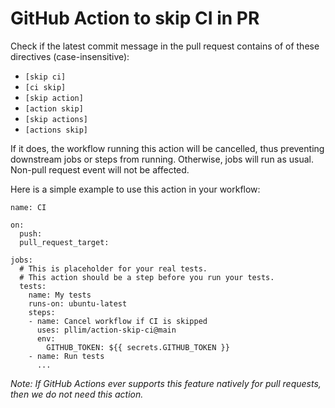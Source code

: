 # GitHub Action to skip CI in PR

Check if the latest commit message in the pull request contains of of
these directives (case-insensitive):

* `[skip ci]`
* `[ci skip]`
* `[skip action]`
* `[action skip]`
* `[skip actions]`
* `[actions skip]`

If it does, the workflow running this action will be cancelled, thus preventing
downstream jobs or steps from running. Otherwise, jobs will run as usual.
Non-pull request event will not be affected.

Here is a simple example to use this action in your workflow:

```
name: CI

on:
  push:
  pull_request_target:

jobs:
  # This is placeholder for your real tests.
  # This action should be a step before you run your tests.
  tests:
    name: My tests
    runs-on: ubuntu-latest
    steps:
    - name: Cancel workflow if CI is skipped
      uses: pllim/action-skip-ci@main
      env:
        GITHUB_TOKEN: ${{ secrets.GITHUB_TOKEN }}
    - name: Run tests
      ...
```

*Note: If GitHub Actions ever supports this feature natively for pull requests, then we do not need this action.*
